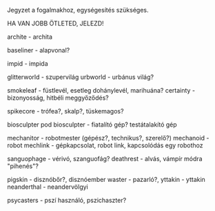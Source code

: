 Jegyzet a fogalmakhoz, egységesítés szükséges.

HA VAN JOBB ÖTLETED, JELEZD!

archite - archita

baseliner - alapvonal?

impid - impida

glitterworld - szupervilág
urbworld - urbánus világ?

smokeleaf - füstlevél, esetleg dohánylevél, marihuána?
certainty - bizonyosság, hitbéli meggyőződés?

spikecore - trófea?, skalp?, tüskemagos?

biosculpter pod
biosculpter - fiatalító gép? testátalakító gép

mechanitor - robotmester (gépész?, technikus?, szerelő?)
mechanoid - robot
mechlink - gépkapcsolat, robot link, kapcsolódás egy robothoz

sanguophage - vérivó, szanguofág?
deathrest - alvás, vámpír módra "pihenés"?

pigskin - disznóbőr?, disznóember
waster - pazarló?,
yttakin - yttakin
neanderthal - neandervölgyi

psycasters - pszí használó, pszichaszter?